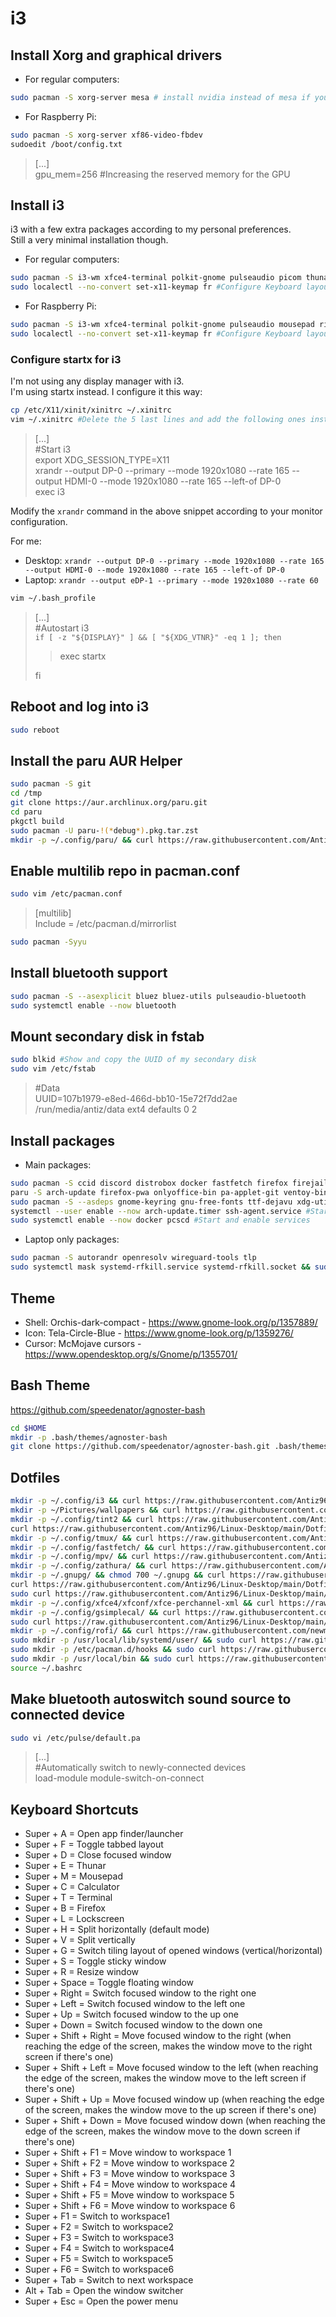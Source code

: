 # i3

## Install Xorg and graphical drivers

- For regular computers:

```bash
sudo pacman -S xorg-server mesa # install nvidia instead of mesa if you have an Nvidia GPU.
```

- For Raspberry Pi:

```bash
sudo pacman -S xorg-server xf86-video-fbdev
sudoedit /boot/config.txt
```

> [...]  
> gpu_mem=256 #Increasing the reserved memory for the GPU

## Install i3

i3 with a few extra packages according to my personal preferences.  
Still a very minimal installation though.

- For regular computers:

```bash
sudo pacman -S i3-wm xfce4-terminal polkit-gnome pulseaudio picom thunar thunar-archive-plugin engrampa gvfs xdg-user-dirs mousepad ristretto flameshot notification-daemon speedcrunch network-manager-applet blueman redshift openssh xorg-xinit xorg-xrandr xautolock i3lock lxappearance numlockx playerctl gsimplecal tint2 feh
sudo localectl --no-convert set-x11-keymap fr #Configure Keyboard layout for x11
```

- For Raspberry Pi:

```bash
sudo pacman -S i3-wm xfce4-terminal polkit-gnome pulseaudio mousepad ristretto thunar thunar-archive-plugin engrampa gvfs notification-daemon xdg-user-dirs network-manager-applet xorg-xinit xorg-xrandr i3lock numlockx playerctl tint2 feh
sudo localectl --no-convert set-x11-keymap fr #Configure Keyboard layout for x11
```

### Configure startx for i3

I'm not using any display manager with i3.  
I'm using startx instead. I configure it this way:

```bash
cp /etc/X11/xinit/xinitrc ~/.xinitrc
vim ~/.xinitrc #Delete the 5 last lines and add the following ones instead
```

> [...]  
> #Start i3  
> export XDG_SESSION_TYPE=X11  
> xrandr --output DP-0 --primary --mode 1920x1080 --rate 165 --output HDMI-0 --mode 1920x1080 --rate 165 --left-of DP-0  
> exec i3

Modify the `xrandr` command in the above snippet according to your monitor configuration.

For me:

- Desktop: `xrandr --output DP-0 --primary --mode 1920x1080 --rate 165 --output HDMI-0 --mode 1920x1080 --rate 165 --left-of DP-0`
- Laptop: `xrandr --output eDP-1 --primary --mode 1920x1080 --rate 60`

```bash
vim ~/.bash_profile
```

> [...]  
> #Autostart i3  
> ``if [ -z "${DISPLAY}" ] && [ "${XDG_VTNR}" -eq 1 ]; then``  
> > exec startx  
>
> fi

## Reboot and log into i3

```bash
sudo reboot
```

## Install the paru AUR Helper

```bash
sudo pacman -S git
cd /tmp
git clone https://aur.archlinux.org/paru.git
cd paru
pkgctl build
sudo pacman -U paru-!(*debug*).pkg.tar.zst
mkdir -p ~/.config/paru/ && curl https://raw.githubusercontent.com/Antiz96/Linux-Desktop/main/Dotfiles/General/paru.conf -o ~/.config/paru/paru.conf
```

## Enable multilib repo in pacman.conf

```bash
sudo vim /etc/pacman.conf
```

> [multilib]  
> Include = /etc/pacman.d/mirrorlist

```bash
sudo pacman -Syyu
```

## Install bluetooth support

```bash
sudo pacman -S --asexplicit bluez bluez-utils pulseaudio-bluetooth
sudo systemctl enable --now bluetooth
```

## Mount secondary disk in fstab

```bash
sudo blkid #Show and copy the UUID of my secondary disk
sudo vim /etc/fstab
```

> #Data  
> UUID=107b1979-e8ed-466d-bb10-15e72f7dd2ae       /run/media/antiz/data         ext4          defaults 0 2

## Install packages

- Main packages:

```bash
sudo pacman -S ccid discord distrobox docker fastfetch firefox firejail htop keepassxc mlocate mpv noto-fonts-emoji ntfs-3g powerline-fonts protonmail-bridge rofi rsync steam systray-x thunderbird tmux ttf-font-awesome virt-viewer xclip xorg-xhost yubico-piv-tool zathura zathura-pdf-poppler #Main packages from Arch repos
paru -S arch-update firefox-pwa onlyoffice-bin pa-applet-git ventoy-bin zaman #Main packages from the AUR
sudo pacman -S --asdeps gnome-keyring gnu-free-fonts ttf-dejavu xdg-utils #Optional dependencies that I need for the above packages
systemctl --user enable --now arch-update.timer ssh-agent.service #Start and enable timers and services
sudo systemctl enable --now docker pcscd #Start and enable services
```

- Laptop only packages:

```bash
sudo pacman -S autorandr openresolv wireguard-tools tlp
sudo systemctl mask systemd-rfkill.service systemd-rfkill.socket && sudo systemctl enable --now tlp.service
```

## Theme

- Shell: Orchis-dark-compact - <https://www.gnome-look.org/p/1357889/>
- Icon: Tela-Circle-Blue - <https://www.gnome-look.org/p/1359276/>
- Cursor: McMojave cursors - <https://www.opendesktop.org/s/Gnome/p/1355701/>

## Bash Theme

<https://github.com/speedenator/agnoster-bash>

```bash
cd $HOME
mkdir -p .bash/themes/agnoster-bash
git clone https://github.com/speedenator/agnoster-bash.git .bash/themes/agnoster-bash
```

## Dotfiles

```bash
mkdir -p ~/.config/i3 && curl https://raw.githubusercontent.com/Antiz96/Linux-Desktop/main/Dotfiles/i3/i3-config -o ~/.config/i3/config && mkdir -p ~/Pictures/i3 && curl https://raw.githubusercontent.com/Antiz96/Linux-Desktop/main/Dotfiles/General/lock.png -o ~/Pictures/i3/lock.png && curl https://raw.githubusercontent.com/Antiz96/Linux-Desktop/main/Dotfiles/General/shutdown.svg -o ~/Pictures/i3/shutdown.svg && mkdir -p ~/Documents/Scripts && curl https://raw.githubusercontent.com/Antiz96/Linux-Desktop/main/Dotfiles/General/power-menu.sh -o ~/Documents/Scripts/power-menu.sh && chmod +x ~/Documents/Scripts/power-menu.sh
mkdir -p ~/Pictures/wallpapers && curl https://raw.githubusercontent.com/Antiz96/Linux-Desktop/main/Dotfiles/Wallpapers/island-morning.jpg -o ~/Pictures/wallpapers/island-morning.jpg && curl https://raw.githubusercontent.com/Antiz96/Linux-Desktop/main/Dotfiles/Wallpapers/island-day.jpg -o ~/Pictures/wallpapers/island-day.jpg && curl https://raw.githubusercontent.com/Antiz96/Linux-Desktop/main/Dotfiles/Wallpapers/island-evening.jpg -o ~/Pictures/wallpapers/island-evening.jpg && curl https://raw.githubusercontent.com/Antiz96/Linux-Desktop/main/Dotfiles/Wallpapers/island-night.jpg -o ~/Pictures/wallpapers/island-night.jpg && mkdir -p ~/Documents/Scripts && curl https://raw.githubusercontent.com/Antiz96/Linux-Desktop/main/Dotfiles/Wallpapers/dynamic-wallpaper.sh -o ~/Documents/Scripts/dynamic-wallpaper.sh && chmod +x ~/Documents/Scripts/dynamic-wallpaper.sh && mkdir -p ~/.config/systemd/user && curl https://raw.githubusercontent.com/Antiz96/Linux-Desktop/main/Dotfiles/Wallpapers/dynamic-wallpaper.service -o ~/.config/systemd/user/dynamic-wallpaper.service && curl https://raw.githubusercontent.com/Antiz96/Linux-Desktop/main/Dotfiles/Wallpapers/dynamic-wallpaper.timer -o ~/.config/systemd/user/dynamic-wallpaper.timer && systemctl --user enable --now dynamic-wallpaper.timer
mkdir -p ~/.config/tint2 && curl https://raw.githubusercontent.com/Antiz96/Linux-Desktop/main/Dotfiles/i3/tint2rc -o ~/.config/tint2/tint2rc && mkdir -p ~/Pictures/tint2 && curl https://raw.githubusercontent.com/Antiz96/Linux-Desktop/main/Dotfiles/General/Arch_Taskbar.png -o ~/Pictures/tint2/Arch_Taskbar.png && curl https://raw.githubusercontent.com/Antiz96/Linux-Desktop/main/Dotfiles/General/caffeine-cup-empty.svg -o ~/Pictures/tint2/caffeine-cup-empty.svg && curl https://raw.githubusercontent.com/Antiz96/Linux-Desktop/main/Dotfiles/General/caffeine-cup-full.svg -o ~/Pictures/tint2/caffeine-cup-full.svg && cp -f ~/Pictures/tint2/caffeine-cup-empty.svg ~/Pictures/tint2/autolock.svg
curl https://raw.githubusercontent.com/Antiz96/Linux-Desktop/main/Dotfiles/Bashrc/Arch -o ~/.bashrc
mkdir -p ~/.config/tmux/ && curl https://raw.githubusercontent.com/Antiz96/Linux-Desktop/main/Dotfiles/General/tmux.conf -o ~/.config/tmux/tmux.conf
mkdir -p ~/.config/fastfetch/ && curl https://raw.githubusercontent.com/Antiz96/Linux-Desktop/main/Dotfiles/General/fastfetch-config -o ~/.config/fastfetch/config.jsonc
mkdir -p ~/.config/mpv/ && curl https://raw.githubusercontent.com/Antiz96/Linux-Desktop/main/Dotfiles/General/mpv.conf -o ~/.config/mpv/mpv.conf
mkdir -p ~/.config/zathura/ && curl https://raw.githubusercontent.com/Antiz96/Linux-Desktop/main/Dotfiles/General/zathurarc -o ~/.config/zathura/zathurarc && xdg-mime default org.pwmt.zathura.desktop application/pdf
mkdir -p ~/.gnupg/ && chmod 700 ~/.gnupg && curl https://raw.githubusercontent.com/Antiz96/Linux-Desktop/main/Dotfiles/General/scdaemon.conf -o ~/.gnupg/scdaemon.conf
curl https://raw.githubusercontent.com/Antiz96/Linux-Desktop/main/Dotfiles/General/vimrc -o ~/.vimrc && mkdir -p ~/.vim/colors && curl https://raw.githubusercontent.com/vv9k/vim-github-dark/master/colors/ghdark.vim -o ~/.vim/colors/ghdark.vim
sudo curl https://raw.githubusercontent.com/Antiz96/Linux-Desktop/main/Dotfiles/i3/picom.conf -o /etc/xdg/picom.conf
mkdir -p ~/.config/xfce4/xfconf/xfce-perchannel-xml && curl https://raw.githubusercontent.com/Antiz96/Linux-Desktop/main/Dotfiles/General/xfce4-terminal.xml -o ~/.config/xfce4/xfconf/xfce-perchannel-xml/xfce4-terminal.xml
mkdir -p ~/.config/gsimplecal/ && curl https://raw.githubusercontent.com/Antiz96/Linux-Desktop/main/Dotfiles/General/gsimplecal-config -o ~/.config/gsimplecal/config
sudo curl https://raw.githubusercontent.com/Antiz96/Linux-Desktop/main/Dotfiles/General/90-touchpad.conf -o /etc/X11/xorg.conf.d/90-touchpad.conf
mkdir -p ~/.config/rofi/ && curl https://raw.githubusercontent.com/newmanls/rofi-themes-collection/master/themes/spotlight-dark.rasi -o ~/.config/rofi/spotlight-dark.rasi && sed -i s/border-radius:\ \ 8/border-radius:\ \ 0/ ~/.config/rofi/spotlight-dark.rasi && sed -i "/\bplaceholder\b/d" ~/.config/rofi/spotlight-dark.rasi && curl https://raw.githubusercontent.com/Antiz96/Linux-Desktop/main/Dotfiles/General/rofi-config -o ~/.config/rofi/config.rasi
sudo mkdir -p /usr/local/lib/systemd/user/ && sudo curl https://raw.githubusercontent.com/Antiz96/Linux-Desktop/main/Dotfiles/General/mpris-proxy.service -o /usr/local/lib/systemd/user/mpris-proxy.service && systemctl --user daemon-reload && systemctl --user enable --now mpris-proxy.service
sudo mkdir -p /etc/pacman.d/hooks && sudo curl https://raw.githubusercontent.com/Antiz96/Linux-Desktop/main/Dotfiles/Firejail/firejail.hook -o /etc/pacman.d/hooks/firejail.hook && mkdir -p ~/.config/firejail && curl https://raw.githubusercontent.com/Antiz96/Linux-Desktop/main/Dotfiles/Firejail/man.local -o ~/.config/firejail/man.local && curl https://raw.githubusercontent.com/Antiz96/Linux-Desktop/main/Dotfiles/Firejail/mpv.profile -o ~/.config/firejail/mpv.profile && curl https://raw.githubusercontent.com/Antiz96/Linux-Desktop/main/Dotfiles/Firejail/ristretto.local -o ~/.config/firejail/ristretto.local && curl https://raw.githubusercontent.com/Antiz96/Linux-Desktop/main/Dotfiles/Firejail/ssh.profile -o ~/.config/firejail/ssh.profile && curl https://raw.githubusercontent.com/Antiz96/Linux-Desktop/main/Dotfiles/Firejail/flameshot.local -o ~/.config/firejail/flameshot.local
sudo mkdir -p /usr/local/bin && sudo curl https://raw.githubusercontent.com/Antiz96/Linux-Desktop/main/Dotfiles/General/system-backup.sh -o /usr/local/bin/system-backup && sudo chmod +x /usr/local/bin/system-backup && sudo mkdir -p /usr/local/lib/systemd/system && sudo curl https://raw.githubusercontent.com/Antiz96/Linux-Desktop/main/Dotfiles/General/system-backup.service -o /usr/local/lib/systemd/system/system-backup.service && sudo curl https://raw.githubusercontent.com/Antiz96/Linux-Desktop/main/Dotfiles/General/system-backup.timer -o /usr/local/lib/systemd/system/system-backup.timer && sudo systemctl enable --now system-backup.timer
source ~/.bashrc
```

## Make bluetooth autoswitch sound source to connected device

```bash
sudo vi /etc/pulse/default.pa
```

> [...]  
> #Automatically switch to newly-connected devices  
> load-module module-switch-on-connect

## Keyboard Shortcuts

- Super + A = Open app finder/launcher
- Super + F = Toggle tabbed layout
- Super + D = Close focused window
- Super + E = Thunar
- Super + M = Mousepad
- Super + C = Calculator
- Super + T = Terminal
- Super + B = Firefox
- Super + L = Lockscreen
- Super + H = Split horizontally (default mode)
- Super + V = Split vertically
- Super + G = Switch tiling layout of opened windows (vertical/horizontal)
- Super + S = Toggle sticky window
- Super + R = Resize window
- Super + Space = Toggle floating window
- Super + Right = Switch focused window to the right one
- Super + Left = Switch focused window to the left one
- Super + Up = Switch focused window to the up one
- Super + Down = Switch focused window to the down one
- Super + Shift + Right = Move focused window to the right (when reaching the edge of the screen, makes the window move to the right screen if there's one)
- Super + Shift + Left = Move focused window to the left (when reaching the edge of the screen, makes the window move to the left screen if there's one)
- Super + Shift + Up = Move focused window up (when reaching the edge of the screen, makes the window move to the up screen if there's one)
- Super + Shift + Down = Move focused window down (when reaching the edge of the screen, makes the window move to the down screen if there's one)
- Super + Shift + F1 = Move window to workspace 1
- Super + Shift + F2 = Move window to workspace 2
- Super + Shift + F3 = Move window to workspace 3
- Super + Shift + F4 = Move window to workspace 4
- Super + Shift + F5 = Move window to workspace 5
- Super + Shift + F6 = Move window to workspace 6
- Super + F1 = Switch to workspace1
- Super + F2 = Switch to workspace2
- Super + F3 = Switch to workspace3
- Super + F4 = Switch to workspace4
- Super + F5 = Switch to workspace5
- Super + F6 = Switch to workspace6
- Super + Tab = Switch to next workspace
- Alt + Tab = Open the window switcher
- Super + Esc = Open the power menu
